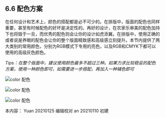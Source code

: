 ## 6.6 配色方案 ##

在任何设计和艺术上，颜色的搭配都是必不可少的。在排版中，版面的配色也同样重要，甚至有时候配色的好坏是决定性的。再好的设计，在农家乐审美的配色加持下也将毁于一旦，而优秀的配色则会让你的设计如虎添翼。在排版中，使用正确的或者说是养眼的配色会让你的整个版面精致感和高级感立刻提升。本节内提供了两大类别的常用颜色，分别为RGB模式下专用的亮色，以及RGB和CMYK下都可以使用的高级灰色颜色。

*Tips：在整个版面中，建议使用颜色最多不超过三种。如果力求比较稳妥的配色方案，使用一种颜色即可，如需要进一步搭配，再加入一种辅色即可*


![color 配色](http://kitpic.makebi.net/2021/lk_22.jpg)

![color 配色](http://kitpic.makebi.net/2021/lk_23.jpg)

![color 配色](http://kitpic.makebi.net/2021/lk_24.jpg)

本内容：
Yuan 20210125 编辑校对
an 20210110 初建
